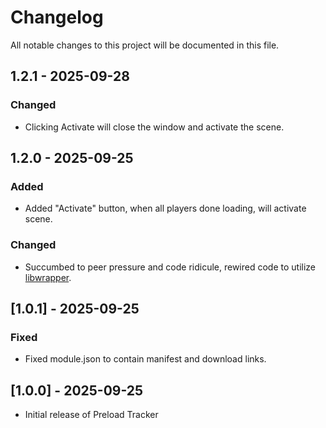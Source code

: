 # Changelog
All notable changes to this project will be documented in this file.

## 1.2.1 - 2025-09-28
### Changed
- Clicking Activate will close the window and activate the scene. 

## 1.2.0 - 2025-09-25
### Added 
- Added "Activate" button, when all players done loading, will activate scene.
### Changed
- Succumbed to peer pressure and code ridicule, rewired code to utilize [libwrapper](https://github.com/ruipin/fvtt-lib-wrapper). 

## [1.0.1] - 2025-09-25
### Fixed
- Fixed module.json to contain manifest and download links.

## [1.0.0] - 2025-09-25
- Initial release of Preload Tracker
